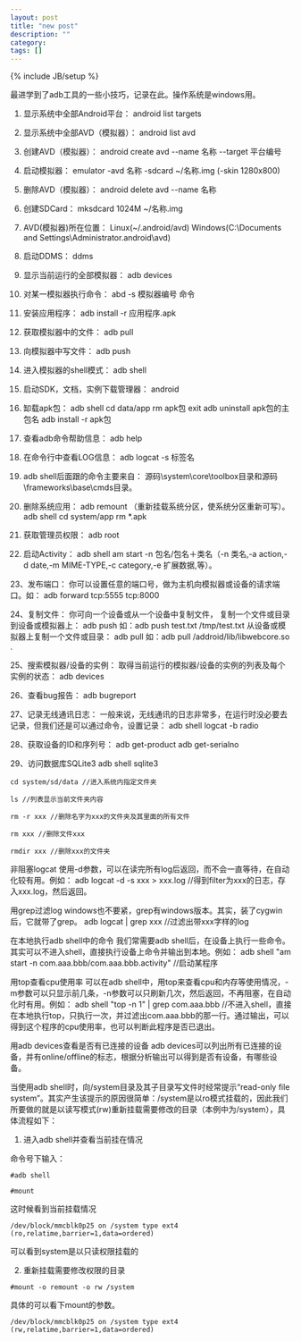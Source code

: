 ```yaml
---
layout: post
title: "new post"
description: ""
category: 
tags: []
---
```

{% include JB/setup %}

最进学到了adb工具的一些小技巧，记录在此。操作系统是windows用。 

1. 显示系统中全部Android平台： 
    android list targets 

2. 显示系统中全部AVD（模拟器）： 
    android list avd 

3. 创建AVD（模拟器）： 
    android create avd --name 名称 --target 平台编号 

4. 启动模拟器： 
    emulator -avd 名称 -sdcard ~/名称.img (-skin 1280x800) 

5. 删除AVD（模拟器）： 
    android delete avd --name 名称 

6. 创建SDCard： 
    mksdcard 1024M ~/名称.img 

7. AVD(模拟器)所在位置： 
    Linux(~/.android/avd)      Windows(C:\Documents and Settings\Administrator\.android\avd) 

8. 启动DDMS： 
    ddms 

9. 显示当前运行的全部模拟器： 
    adb devices 

10. 对某一模拟器执行命令： 
      abd -s 模拟器编号 命令 

11. 安装应用程序： 
      adb install -r 应用程序.apk 

12. 获取模拟器中的文件： 
      adb pull <remote> <local> 

13. 向模拟器中写文件： 
      adb push <local> <remote> 

14. 进入模拟器的shell模式： 
      adb shell 

15. 启动SDK，文档，实例下载管理器： 
      android 

16. 缷载apk包： 
      adb shell 
      cd data/app 
      rm apk包 
      exit 
      adb uninstall apk包的主包名 
      adb install -r apk包 

17. 查看adb命令帮助信息： 
      adb help 

18. 在命令行中查看LOG信息： 
      adb logcat -s 标签名 

19. adb shell后面跟的命令主要来自： 
      源码\system\core\toolbox目录和源码\frameworks\base\cmds目录。 

20. 删除系统应用： 
      adb remount （重新挂载系统分区，使系统分区重新可写）。 
      adb shell 
      cd system/app 
      rm *.apk 

21. 获取管理员权限： 
      adb root 

22. 启动Activity： 
      adb shell am start -n 包名/包名＋类名（-n 类名,-a action,-d date,-m MIME-TYPE,-c category,-e 扩展数据,等）。 

23、发布端口： 
    你可以设置任意的端口号，做为主机向模拟器或设备的请求端口。如： 
    adb forward tcp:5555 tcp:8000 

24、复制文件： 
    你可向一个设备或从一个设备中复制文件， 
    复制一个文件或目录到设备或模拟器上： 
  adb push <source> <destination></destination></source> 
     如：adb push test.txt /tmp/test.txt 
     从设备或模拟器上复制一个文件或目录： 
     adb pull <source> <destination></destination></source> 
     如：adb pull /addroid/lib/libwebcore.so . 

25、搜索模拟器/设备的实例： 
     取得当前运行的模拟器/设备的实例的列表及每个实例的状态： 
     adb devices 

26、查看bug报告： 
     adb bugreport 

27、记录无线通讯日志： 
    一般来说，无线通讯的日志非常多，在运行时没必要去记录，但我们还是可以通过命令，设置记录： 
    adb shell 
    logcat -b radio 

28、获取设备的ID和序列号： 
     adb get-product 
     adb get-serialno 

29、访问数据库SQLite3 
     adb shell 
     sqlite3 

    cd system/sd/data //进入系统内指定文件夹
 
    ls //列表显示当前文件夹内容 

    rm -r xxx //删除名字为xxx的文件夹及其里面的所有文件 

    rm xxx //删除文件xxx 

    rmdir xxx //删除xxx的文件夹 



非阻塞logcat 
  使用-d参数，可以在读完所有log后返回，而不会一直等待，在自动化较有用。例如： 
  adb logcat -d -s xxx > xxx.log    //得到filter为xxx的日志，存入xxx.log，然后返回。 


用grep过滤log 
  windows也不要紧，grep有windows版本。其实，装了cygwin后，它就带了grep。 
  adb logcat | grep xxx    //过滤出带xxx字样的log 

在本地执行adb shell中的命令 
  我们常需要adb shell后，在设备上执行一些命令。其实可以不进入shell，直接执行设备上命令并输出到本地。例如： 
  adb shell "am start -n com.aaa.bbb/com.aaa.bbb.activity"    //启动某程序 

用top查看cpu使用率 
  可以在adb shell中，用top来查看cpu和内存等使用情况，-m参数可以只显示前几条，-n参数可以只刷新几次，然后返回，不再阻塞，在自动化时有用。例如： 
  adb shell "top -n 1" | grep com.aaa.bbb    //不进入shell，直接在本地执行top，只执行一次，并过滤出com.aaa.bbb的那一行。通过输出，可以得到这个程序的cpu使用率，也可以判断此程序是否已退出。 

用adb devices查看是否有已连接的设备 
  adb devices可以列出所有已连接的设备，并有online/offline的标志，根据分析输出可以得到是否有设备，有哪些设备。 

当使用adb shell时，向/system目录及其子目录写文件时经常提示“read-only file system”。其实产生该提示的原因很简单：/system是以ro模式挂载的，因此我们所要做的就是以读写模式(rw)重新挂载需要修改的目录（本例中为/system），具体流程如下：

1. 进入adb shell并查看当前挂在情况

命令号下输入：

	#adb shell

	#mount

这时候看到当前挂载情况

	/dev/block/mmcblk0p25 on /system type ext4 (ro,relatime,barrier=1,data=ordered)

可以看到system是以只读权限挂载的

2. 重新挂载需要修改权限的目录
>
	#mount -o remount -o rw /system

具体的可以看下mount的参数。

	/dev/block/mmcblk0p25 on /system type ext4 (rw,relatime,barrier=1,data=ordered)